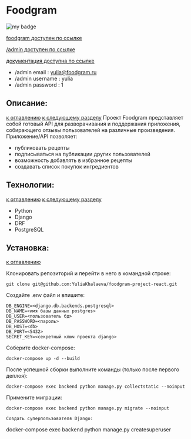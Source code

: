 # Foodgram
![my badge](https://github.com/YuliaKhalaeva/foodgram-project-react/actions/workflows/foodgram_workflow.yml/badge.svg) </p>
[foodgram доступен по ссылке](http://158.160.26.246/)<p></p>
[/admin доступен по ссылке](http://158.160.26.246/admin/)<p></p>
[документация доступна по ссылке](http://158.160.26.246/api/docs/redoc.html)<p></p>

* /admin email : yulia@foodgram.ru
* /admin username : yulia
* /admin password : 1



## Описание:<a class="anchor" id="about">
[к оглавлению](#contents)
[к следующему разделу](#tech)
Проект Foodgram представляет собой готовый API для разворачивания и поддержания приложения, собирающего отзывы
пользователей на различные произведения.
Приложение/API позволяет:
* публиковать рецепты
* подписываться на публикации других пользователей
* возможность добавлять в избранное рецепты
* создавать список покупок ингредиентов

## Технологии:<a class="anchor" id="tech">
[к оглавлению](#contents)
[к следующему разделу](#setup)
- Python
- Django
- DRF
- PostgreSQL

## Установка:<a class="anchor" id="setup">
[к оглавлению](#contents)

Клонировать репозиторий и перейти в него в командной строке:

```
git clone git@github.com:YuliaKhalaeva/foodgram-project-react.git
```
Cоздайте .env файл и впишите:
```
DB_ENGINE=<django.db.backends.postgresql>
DB_NAME=<имя базы данных postgres>
DB_USER=<пользователь бд>
DB_PASSWORD=<пароль>
DB_HOST=<db>
DB_PORT=<5432>
SECRET_KEY=<секретный ключ проекта django>
```

Соберите docker-compose:

```
docker-compose up -d --build
```
После успешной сборки выполните команды (только после первого деплоя):
```
docker-compose exec backend python manage.py collectstatic --noinput
```

Примените миграции:

```
docker-compose exec backend python manage.py migrate --noinput
```

```
Создать суперпользователя Django:
```

docker-compose exec backend python manage.py createsuperuser

```
